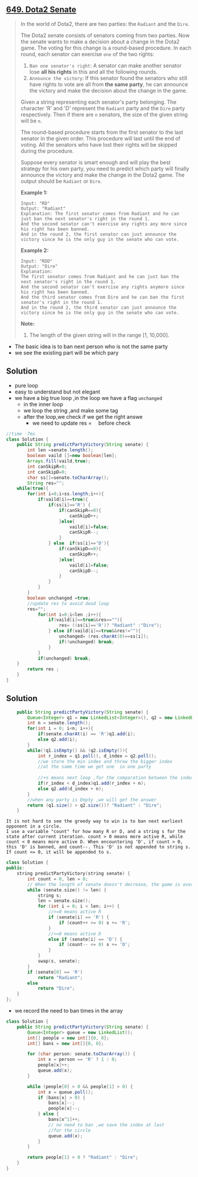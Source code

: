 ## [649. Dota2 Senate](https://leetcode-cn.com/problems/dota2-senate/)

> In the world of Dota2, there are two parties: the `Radiant` and the `Dire`.
>
> The Dota2 senate consists of senators coming from two parties. Now the senate wants to make a decision about a change in the Dota2 game. The voting for this change is a round-based procedure. In each round, each senator can exercise `one` of the two rights:
>
> 1. `Ban one senator's right`:
>    A senator can make another senator lose **all his rights** in this and all the following rounds.
> 2. `Announce the victory`:
>    If this senator found the senators who still have rights to vote are all from **the same party**, he can announce the victory and make the decision about the change in the game.
>
>  
>
> Given a string representing each senator's party belonging. The character 'R' and 'D' represent the `Radiant` party and the `Dire` party respectively. Then if there are `n` senators, the size of the given string will be `n`.
>
> The round-based procedure starts from the first senator to the last senator in the given order. This procedure will last until the end of voting. All the senators who have lost their rights will be skipped during the procedure.
>
> Suppose every senator is smart enough and will play the best strategy for his own party, you need to predict which party will finally announce the victory and make the change in the Dota2 game. The output should be `Radiant` or `Dire`.
>
> **Example 1:**
>
> ```
> Input: "RD"
> Output: "Radiant"
> Explanation: The first senator comes from Radiant and he can just ban the next senator's right in the round 1. 
> And the second senator can't exercise any rights any more since his right has been banned. 
> And in the round 2, the first senator can just announce the victory since he is the only guy in the senate who can vote.
> ```
>
>  
>
> **Example 2:**
>
> ```
> Input: "RDD"
> Output: "Dire"
> Explanation: 
> The first senator comes from Radiant and he can just ban the next senator's right in the round 1. 
> And the second senator can't exercise any rights anymore since his right has been banned. 
> And the third senator comes from Dire and he can ban the first senator's right in the round 1. 
> And in the round 2, the third senator can just announce the victory since he is the only guy in the senate who can vote.
> ```
>
>  
>
> **Note:**
>
> 1. The length of the given string will in the range [1, 10,000].

* The basic idea is to ban next person who is not the same party 
* we see the  existing part will  be which pary

## Solution 

* pure loop
* easy to understand but not elegant
* we have a big true loop ,in the loop we have a flag ```unchanged```
  * in the inner loop
  * we  loop the string ,and make some tag
  * after the loop,we check if we get the right answe 
    * we need to update res =```  ```  before check

```java
//time  7ms
class Solution {
    public String predictPartyVictory(String senate) {
        int len =senate.length();
        boolean vaild []=new boolean[len];
        Arrays.fill(vaild,true);
        int canSkipR=0;
        int canSkipD=0;
        char ss[]=senate.toCharArray();
        String res="";
    while(true){
        for(int i=0;i<ss.length;i++){
            if(vaild[i]==true){
                if(ss[i]=='R') {
                    if(canSkipR==0){
                        canSkipD++;
                    }else{
                        vaild[i]=false;
                        canSkipR--;
                    }
                } else  if(ss[i]=='D'){
                    if(canSkipD==0){
                        canSkipR++;
                    }else{
                        vaild[i]=false;
                        canSkipD--;
                    }
                }
            } 
        }
        boolean unchanged =true;
        //update res to avoid dead loop
        res="";
            for(int i=0;i<len ;i++){
                if(vaild[i]==true&&res==""){
                    res= ((ss[i]=='R')? "Radiant" :"Dire");
                } else if(vaild[i]==true&&res!=""){
                    unchanged= (res.charAt(0)==ss[i]);
                    if(!unchanged) break;
                }
            }
            if(unchanged) break;
    }
        return res ;
    }
}
```

## Solution 

```java
    public String predictPartyVictory(String senate) {
        Queue<Integer> q1 = new LinkedList<Integer>(), q2 = new LinkedList<Integer>();
        int n = senate.length();
        for(int i = 0; i<n; i++){
            if(senate.charAt(i) == 'R')q1.add(i);
            else q2.add(i);
        }
        while(!q1.isEmpty() && !q2.isEmpty()){
            int r_index = q1.poll(), d_index = q2.poll();
            //we store the min index and throw the bigger index 
            //at the same time we get one  in one party
            
            //+n means next loop ,for the comparation between the index in R and D
            if(r_index < d_index)q1.add(r_index + n);
            else q2.add(d_index + n);
        }
        //when any party is Empty ,we will get the answer
        return (q1.size() > q2.size())? "Radiant" : "Dire";
    }
```





```
It is not hard to see the greedy way to win is to ban next earliest opponent in a circle.
I use a variable "count" for how many R or D, and a string s for the state after current iteration. count > 0 means more active R, while count < 0 means more active D. When encountering 'D', if count > 0, this 'D' is banned, and count--. This 'D' is not appended to string s. If count <= 0, it will be appended to s.
```

```c++
class Solution {
public:
    string predictPartyVictory(string senate) {
        int count = 0, len = 0;
        // When the length of senate doesn't decrease, the game is over.
        while (senate.size() != len) {
            string s;
            len = senate.size();
            for (int i = 0; i < len; i++) {
                //>=0 means active R
                if (senate[i] == 'R') {
                    if (count++ >= 0) s += 'R';
                }
                //<=0 means active D
                else if (senate[i] == 'D') {
                    if (count-- <= 0) s += 'D';
                }
            }  
            swap(s, senate);
        }
        if (senate[0] == 'R') 
            return "Radiant";
        else 
            return "Dire";
    }
};
```

* we record the need to ban times in the array



```java
class Solution {
    public String predictPartyVictory(String senate) {
        Queue<Integer> queue = new LinkedList();
        int[] people = new int[]{0, 0};
        int[] bans = new int[]{0, 0};

        for (char person: senate.toCharArray()) {
            int x = person == 'R' ? 1 : 0;
            people[x]++;
            queue.add(x);
        }

        while (people[0] > 0 && people[1] > 0) {
            int x = queue.poll();
            if (bans[x] > 0) {
                bans[x]--;
                people[x]--;
            } else {
                bans[x^1]++;
                // no need to ban ,we save the index at last
                //for the circle
                queue.add(x);
            }
        }

        return people[1] > 0 ? "Radiant" : "Dire";
    }
}
```

